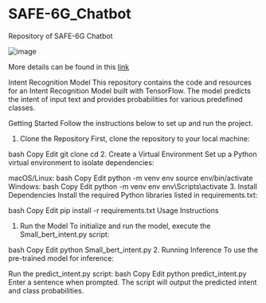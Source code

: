 # SAFE-6G_Chatbot
Repository of SAFE-6G Chatbot

![image](https://github.com/user-attachments/assets/a045aae1-70a0-4f29-b5c2-328e04be5690)


More details can be found in this [link](https://telefonicacorp.sharepoint.com/:p:/r/sites/SAFE-6G-SNS-2023.TMELA/Shared%20Documents/WP3/3.%20Tasks/%CE%A43.5/SAFE-6G_NCSRD_WP3_Chatbot.pptx?d=w299bf271ebd9473690ed9b85a9de2576&csf=1&web=1&e=VN2UjE)



Intent Recognition Model
This repository contains the code and resources for an Intent Recognition Model built with TensorFlow. The model predicts the intent of input text and provides probabilities for various predefined classes.

Getting Started
Follow the instructions below to set up and run the project.

1. Clone the Repository
First, clone the repository to your local machine:

bash
Copy
Edit
git clone <repository-url>
cd <repository-folder>
2. Create a Virtual Environment
Set up a Python virtual environment to isolate dependencies:

macOS/Linux:
bash
Copy
Edit
python -m venv env
source env/bin/activate
Windows:
bash
Copy
Edit
python -m venv env
env\Scripts\activate
3. Install Dependencies
Install the required Python libraries listed in requirements.txt:

bash
Copy
Edit
pip install -r requirements.txt
Usage Instructions
1. Run the Model
To initialize and run the model, execute the Small_bert_intent.py script:

bash
Copy
Edit
python Small_bert_intent.py
2. Running Inference
To use the pre-trained model for inference:

Run the predict_intent.py script:
bash
Copy
Edit
python predict_intent.py
Enter a sentence when prompted.
The script will output the predicted intent and class probabilities.
